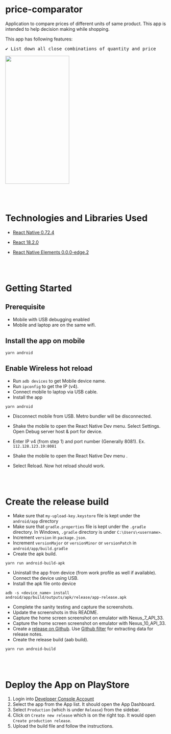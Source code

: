 # price-comparator

Application to compare prices of different units of same product. This app is intended to help decision making while shopping.


This app has following features:

<pre>
✔️ List down all close combinations of quantity and price
</pre>
<p >
  <pre><img src="https://github.com/night-fury-rider/price-comparator/assets/5191208/32c0adcf-5687-4199-854d-22eb655abb3a" width="200" height="400" alt=""/> </pre>
</p>
<br/><br/>


# Technologies and Libraries Used

- [React Native 0.72.4](https://reactnative.dev/)
- [React 18.2.0](https://reactjs.org/)
- [React Native Elements 0.0.0-edge.2](https://reactnativeelements.com/)

  <br/><br/>

# Getting Started

## Prerequisite

- Mobile with USB debugging enabled
- Mobile and laptop are on the same wifi.

## Install the app on mobile

```
yarn android
```

## Enable Wireless hot reload

- Run `adb devices` to get Mobile device name.
- Run `ipconfig` to get the IP (v4).
- Connect mobile to laptop via USB cable.
- Install the app

```
yarn android
```

- Disconnect mobile from USB. Metro bundler will be disconnected.
- Shake the mobile to open the React Native Dev menu. Select Settings. Open Debug server host & port for device.
- Enter IP v4 (from step 1) and port number (Generally 8081). Ex. `112.128.123.19:8081`
- Shake the mobile to open the React Native Dev menu .
- Select Reload. Now hot reload should work.

  <br/><br/>

# Create the release build

- Make sure that `my-upload-key.keystore` file is kept under the `android/app` directory
- Make sure that `gradle.properties` file is kept under the `.gradle` directory. In Windows, `.gradle` directory is under `C:\Users\<username>`.
- Increment `version` in `package.json`.
- Increment `versionMajor` or `versionMinor` or `versionPatch` in `android/app/build.gradle`
- Create the apk build.

```
yarn run android-build-apk
```

- Uninstall the app from device (from work profile as well if available). Connect the device using USB.
- Install the apk file onto device

```
adb -s <device_name> install android/app/build/outputs/apk/release/app-release.apk
```

- Complete the sanity testing and capture the screenshots.
- Update the screenshots in this README.
- Capture the home screen screenshot on emulator with Nexus_7_API_33.
- Capture the home screen screenshot on emulator with Nexus_10_API_33.
- Create a [release on Github](https://github.com/night-fury-rider/price-comparator/releases). Use [Github filter](https://github.com/night-fury-rider/price-comparator/compare/v0.0.1...main) for extracting data for release notes.
- Create the release build (aab build).

```
yarn run android-build
```

<br/><br/>

# Deploy the App on PlayStore

1. Login into [Developer Console Account](https://play.google.com/console/developers)
2. Select the app from the App list. It should open the App Dashboard.
3. Select `Production` (which is under `Release`) from the sidebar.
4. Click on `Create new release` which is on the right top. It would open `Create production release`.
5. Upload the build file and follow the instructions.
   <br/><br/>

